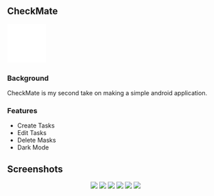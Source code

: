 ## CheckMate
<img src="assets/images/icon_vector.svg" width=90 height=90>

### Background
CheckMate is my second take on making a simple android application.

### Features
* Create Tasks
* Edit Tasks
* Delete Masks
* Dark Mode

## Screenshots
  
<div align="center">
<div>
<img src="assets/images/screenshots/ss01" width="30%" />
<img src="assets/images/screenshots/ss02" width="30%" />
<img src="assets/images/screenshots/ss03" width="30%" />
<img src="assets/images/screenshots/ss04" width="30%" />
<img src="assets/images/screenshots/ss05" width="30%" />
<img src="assets/images/screenshots/ss06" width="30%" />
</div>
</div>
